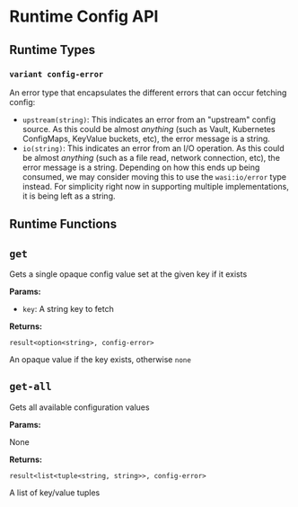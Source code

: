 # Runtime Config API

## Runtime Types

### `variant config-error`

An error type that encapsulates the different errors that can occur fetching config:

- `upstream(string)`: This indicates an error from an "upstream" config source. As this could be almost _anything_ (such as Vault, Kubernetes ConfigMaps, KeyValue buckets, etc), the error message is a string.
- `io(string)`: This indicates an error from an I/O operation. As this could be almost _anything_ (such as a file read, network connection, etc), the error message is a string. Depending on how this ends up being consumed, we may consider moving this to use the `wasi:io/error` type instead. For simplicity right now in supporting multiple implementations, it is being left as a string.


## Runtime Functions

## `get`

Gets a single opaque config value set at the given key if it exists

**Params:**

- `key`: A string key to fetch

**Returns:**

`result<option<string>, config-error>`

An opaque value if the key exists, otherwise `none`

## `get-all`

Gets all available configuration values

**Params:**

None

**Returns:**

`result<list<tuple<string, string>>, config-error>`

A list of key/value tuples
